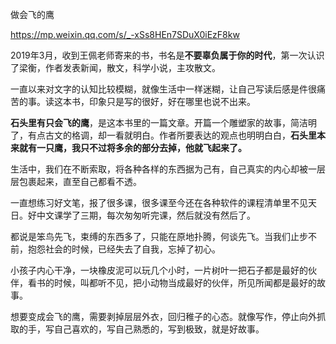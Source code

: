 做会飞的鹰

https://mp.weixin.qq.com/s/_-xSs8HEn7SDuX0iEzF8kw

2019年3月，收到王佩老师寄来的书，书名是**不要辜负属于你的时代**，第一次认识了梁衡，作者发表新闻，散文，科学小说，主攻散文。

一直以来对文字的认知比较模糊，就像生活中一样迷糊，让自己写读后感是件很痛苦的事。读这本书，印象只是写的很好，好在哪里也说不出来。

**石头里有只会飞的鹰**，是这本书里的一篇文章。开篇一个雕塑家的故事，简洁明了，有点古文的格调，却一看就明白。作者所要表达的观点也明明白白，**石头里本来就有一只鹰，我只不过将多余的部分去掉，他就飞起来了。**

生活中，我们在不断索取，将各种各样的东西据为己有，自己真实的内心却被一层层包裹起来，直至自己都看不透。

一直想练习好文笔，报了很多课，很多课至今还在各种软件的课程清单里不见天日。好中文课学了三期，每次匆匆听完课，然后就没有然后了。

都说是笨鸟先飞，束缚的东西多了，只能在原地扑腾，何谈先飞。当我们止步不前，抱怨社会的时候，已经失去了自我，忘掉了初心。

小孩子内心干净，一块橡皮泥可以玩几个小时，一片树叶一把石子都是最好的伙伴，看书的时候，叫都听不见，把小动物当成最好的伙伴，所见所闻都是最好的故事。

想要变成会飞的鹰，需要剥掉层层外衣，回归稚子的心态。就像写作，停止向外抓取的手，写自己喜欢的，写自己熟悉的，写到极致，就是好故事。
